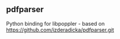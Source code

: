 pdfparser
---------

Python binding for libpoppler - based on https://github.com/izderadicka/pdfparser.git